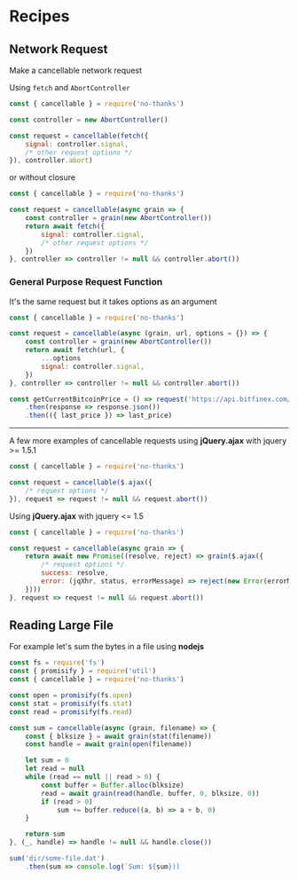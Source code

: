 # Recipes

## Network Request

Make a cancellable network request

Using `fetch` and `AbortController`

```js
const { cancellable } = require('no-thanks')

const controller = new AbortController()

const request = cancellable(fetch({
    signal: controller.signal,
    /* other request options */
}), controller.abort)
```

or without closure

```js
const { cancellable } = require('no-thanks')

const request = cancellable(async grain => {
    const controller = grain(new AbortController())
    return await fetch({
        signal: controller.signal,
        /* other request options */
    })
}, controller => controller != null && controller.abort())

```

### General Purpose Request Function

It's the same request but it takes options as an argument

```js
const { cancellable } = require('no-thanks')

const request = cancellable(async (grain, url, options = {}) => {
    const controller = grain(new AbortController())
    return await fetch(url, {
        ...options
        signal: controller.signal,
    })
}, controller => controller != null && controller.abort())

const getCurrentBitcoinPrice = () => request('https://api.bitfinex.com/v1/pubticker/btcusd')
    .then(response => response.json())
    .then(({ last_price }) => last_price)

```

---

A few more examples of cancellable requests using **jQuery.ajax** with jquery >= 1.5.1

```js
const { cancellable } = require('no-thanks')

const request = cancellable($.ajax({
    /* request options */
}), request => request != null && request.abort())
```

Using **jQuery.ajax** with jquery <= 1.5

```js
const { cancellable } = require('no-thanks')

const request = cancellable(async grain => {
    return await new Promise((resolve, reject) => grain($.ajax({
        /* request options */
        success: resolve,
        error: (jqXhr, status, errorMessage) => reject(new Error(errorMessage))
    })))
}, request => request != null && request.abort())
```

## Reading Large File

For example let's sum the bytes in a file using **nodejs**

```js
const fs = require('fs')
const { promisify } = require('util')
const { cancellable } = require('no-thanks')

const open = promisify(fs.open)
const stat = promisify(fs.stat)
const read = promisify(fs.read)

const sum = cancellable(async (grain, filename) => {
    const { blksize } = await grain(stat(filename))
    const handle = await grain(open(filename))

    let sum = 0
    let read = null
    while (read == null || read > 0) {
        const buffer = Buffer.alloc(blksize)
        read = await grain(read(handle, buffer, 0, blksize, 0))
        if (read > 0)
            sum += buffer.reduce((a, b) => a + b, 0)
    }

    return sum
}, (_, handle) => handle != null && handle.close())

sum('dir/some-file.dat')
    .then(sum => console.log(`Sum: ${sum}))
```
